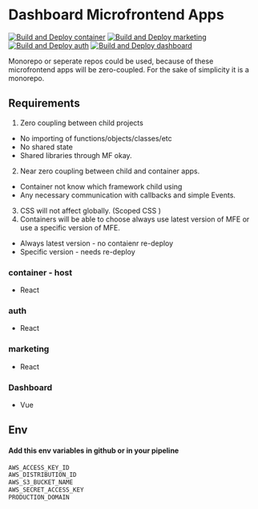 # Dashboard Microfrontend Apps

[![Build and Deploy container](https://github.com/bugraaydin1/microfrontend-dashboard/actions/workflows/container_deploy.yaml/badge.svg?branch=master&event=push)](https://github.com/bugraaydin1/microfrontend-dashboard/actions/workflows/container_deploy.yaml)
[![Build and Deploy marketing](https://github.com/bugraaydin1/microfrontend-dashboard/actions/workflows/marketing_deploy.yaml/badge.svg?branch=master&event=push)](https://github.com/bugraaydin1/microfrontend-dashboard/actions/workflows/marketing_deploy.yaml)
[![Build and Deploy auth](https://github.com/bugraaydin1/microfrontend-dashboard/actions/workflows/auth_deploy.yaml/badge.svg?branch=master&event=push)](https://github.com/bugraaydin1/microfrontend-dashboard/actions/workflows/auth_deploy.yaml)
[![Build and Deploy dashboard](https://github.com/bugraaydin1/microfrontend-dashboard/actions/workflows/dashboard_deploy.yaml/badge.svg?branch=master&event=push)](https://github.com/bugraaydin1/microfrontend-dashboard/actions/workflows/dashboard_deploy.yaml)

Monorepo or seperate repos could be used, because of these microfrontend apps will be zero-coupled. For the sake of simplicity it is a monorepo.

## Requirements

1.  Zero coupling between child projects

- No importing of functions/objects/classes/etc
- No shared state
- Shared libraries through MF okay.

2. Near zero coupling between child and container apps.

- Container not know which framework child using
- Any necessary communication with callbacks and simple Events.

3. CSS will not affect globally. (Scoped CSS )
4. Containers will be able to choose always use latest version of MFE or use a specific version of MFE.

- Always latest version - no contaienr re-deploy
- Specific version - needs re-deploy

### container - host

- React

### auth

- React

### marketing

- React

### Dashboard

- Vue

## Env

#### Add this env variables in github or in your pipeline

```bash
AWS_ACCESS_KEY_ID
AWS_DISTRIBUTION_ID
AWS_S3_BUCKET_NAME
AWS_SECRET_ACCESS_KEY
PRODUCTION_DOMAIN
```
